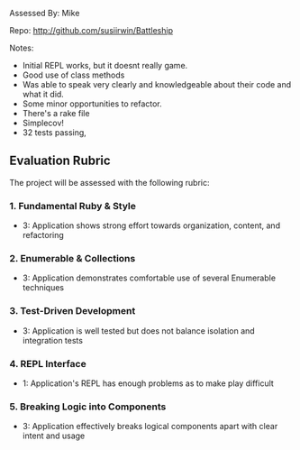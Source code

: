 Assessed By: Mike

Repo: http://github.com/susiirwin/Battleship

Notes:
* Initial REPL works, but it doesnt really game.
* Good use of class methods
* Was able to speak very clearly and knowledgeable about their code and what it did.
* Some minor opportunities to refactor.
* There's a rake file
* Simplecov!
* 32 tests passing, 

## Evaluation Rubric

The project will be assessed with the following rubric:

### 1. Fundamental Ruby & Style

* 3:  Application shows strong effort towards organization, content, and refactoring

### 2. Enumerable & Collections

* 3: Application demonstrates comfortable use of several Enumerable techniques

### 3. Test-Driven Development

* 3: Application is well tested but does not balance isolation and integration tests

### 4. REPL Interface

* 1: Application's REPL has enough problems as to make play difficult

### 5. Breaking Logic into Components

* 3: Application effectively breaks logical components apart with clear intent and usage
